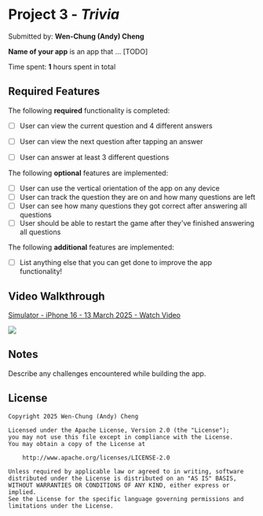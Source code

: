 # Project 3 - *Trivia*

Submitted by: **Wen-Chung (Andy) Cheng**

**Name of your app** is an app that ... [TODO] 

Time spent: **1** hours spent in total

## Required Features

The following **required** functionality is completed:

- [ ] User can view the current question and 4 different answers
- [ ] User can view the next question after tapping an answer
- [ ] User can answer at least 3 different questions


The following **optional** features are implemented:

- [ ] User can use the vertical orientation of the app on any device
- [ ] User can track the question they are on and how many questions are left
- [ ] User can see how many questions they got correct after answering all questions
- [ ] User should be able to restart the game after they've finished answering all questions

The following **additional** features are implemented:

- [ ] List anything else that you can get done to improve the app functionality!

## Video Walkthrough

<div>
    <a href="https://www.loom.com/share/37a974a71e364044bfdcfafeeafe2877">
      <p>Simulator - iPhone 16 - 13 March 2025 - Watch Video</p>
    </a>
    <a href="https://www.loom.com/share/37a974a71e364044bfdcfafeeafe2877">
      <img style="max-width:300px;" src="https://cdn.loom.com/sessions/thumbnails/37a974a71e364044bfdcfafeeafe2877-6a03702bb5ada7f1-full-play.gif">
    </a>
</div>

## Notes

Describe any challenges encountered while building the app.

## License

    Copyright 2025 Wen-Chung (Andy) Cheng

    Licensed under the Apache License, Version 2.0 (the "License");
    you may not use this file except in compliance with the License.
    You may obtain a copy of the License at

        http://www.apache.org/licenses/LICENSE-2.0

    Unless required by applicable law or agreed to in writing, software
    distributed under the License is distributed on an "AS IS" BASIS,
    WITHOUT WARRANTIES OR CONDITIONS OF ANY KIND, either express or implied.
    See the License for the specific language governing permissions and
    limitations under the License.